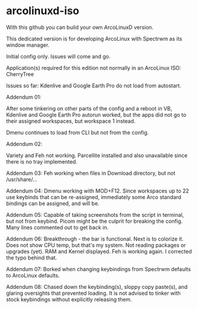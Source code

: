 # arcolinuxd-iso

With this github you can build your own ArcoLinuxD version.

This dedicated version is for developing ArcoLinux with Spectrwm as its window manager.

Initial config only. Issues will come and go.

Application(s) required for this edition not normally in an ArcoLinux ISO: CherryTree

Issues so far: Kdenlive and Google Earth Pro do not load from autostart.

Addendum 01:

After some tinkering on other parts of the config and a reboot in VB, Kdenlive and Google Earth Pro autorun worked, but the apps did not go to their assigned workspaces, but workspace 1 instead.

Dmenu continues to load from CLI but not from the config.

Addendum 02:

Variety and Feh not working. Parcellite installed and also unavailable since there is no tray implemented.

Addendum 03: Feh working when files in Download directory, but not /usr/share/...

Addendum 04: Dmenu working with MOD+F12. Since workspaces up to 22 use keybinds that can be re-assigned, immediately some Arco standard bindings can be assigned, and will be.

Addendum 05: Capable of taking screenshots from the script in terminal, but not from keybind. Picom might be the culprit for breaking the config. Many lines commented out to get back in.

Addendum 06: Breakthrough - the bar is functional. Next is to colorize it. Does not show CPU temp, but that's my system. Not reading packages or upgrades (yet). RAM and Kernel displayed. Feh is working again. I corrected the typo behind that.

Addendum 07: Borked when changing keybindings from Spectrwm defaults to ArcoLinux defaults.

Addendum 08: Chased down the keybinding(s), sloppy copy paste(s), and glaring oversights that prevented loading. It is not advised to tinker with stock keybindings without explicitly releasing them.
